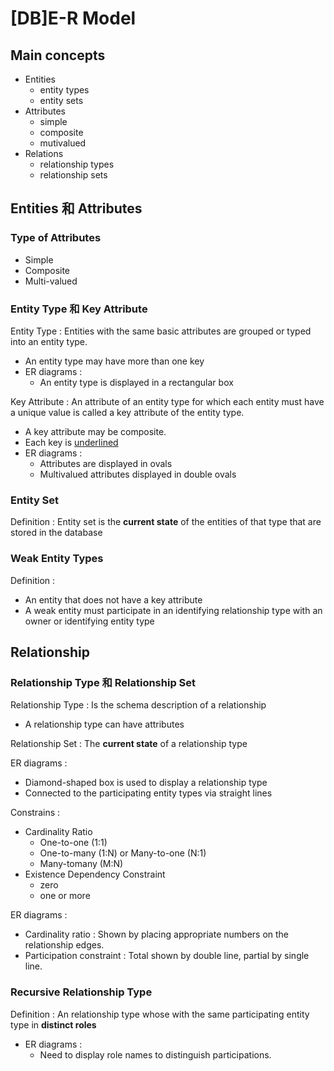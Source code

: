 # [DB]E-R Model

## Main concepts
- Entities
  - entity types 
  - entity sets
- Attributes
  - simple
  - composite
  - mutivalued
- Relations
  - relationship types
  - relationship sets

## Entities 和 Attributes

### Type of Attributes 
- Simple
- Composite
- Multi-valued

### Entity Type 和 Key Attribute

Entity Type : Entities with the same basic attributes are grouped or typed into an entity type.
- An entity type may have more than one key
- ER diagrams : 
  - An entity type is displayed in a rectangular box

Key Attribute : An attribute of an entity type for which each entity must have a unique value is called a key attribute of the entity type.
- A key attribute may be composite.
- Each key is <ins>underlined</ins>
- ER diagrams : 
  - Attributes are displayed in ovals
  - Multivalued attributes displayed in double ovals

### Entity Set

Definition : Entity set is the **current state** of the entities of that type that are stored in the database

### Weak Entity Types

Definition : 
- An entity that does not have a key attribute
- A weak entity must participate in an identifying relationship type with an owner or identifying entity type

## Relationship

### Relationship Type 和 Relationship Set

Relationship Type : Is the schema description of a relationship
- A relationship type can have attributes

Relationship Set : The **current state** of a relationship type

ER diagrams : 
  - Diamond-shaped box is used to display a relationship type
  - Connected to the participating entity types via straight lines

Constrains :
  - Cardinality Ratio 
    - One-to-one (1:1)
    - One-to-many (1:N) or Many-to-one (N:1)
    - Many-tomany (M:N)
  - Existence Dependency Constraint 
    - zero
    - one or more 
  
ER diagrams : 
- Cardinality ratio : Shown by placing appropriate numbers on the relationship edges.
- Participation constraint : Total shown by double line, partial by single line.
  


### Recursive Relationship Type

Definition : An relationship type whose with the same participating entity type in **distinct roles**

- ER diagrams : 
  - Need to display role names to distinguish participations.




